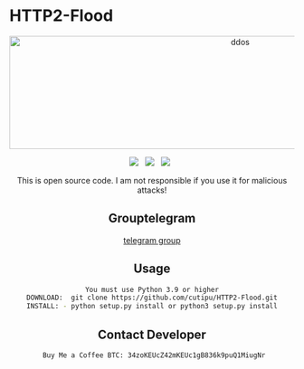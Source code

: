 # HTTP2-Flood
<div align=center>
<p align="center"><img src="https://http2.github.io/asset/http2.svg" width="800px" height="200px" alt="ddos"></p>
 <p>
 <img src="https://img.shields.io/github/stars/cutipu/HTTP2-Flood?color=%23DF0067&style=for-the-badge"/> &nbsp;
 <img src="https://img.shields.io/github/forks/cutipu/HTTP2-Flood?color=%239999FF&style=for-the-badge"/> &nbsp;
 <img src="https://img.shields.io/github/license/cutipu/HTTP2-Flood?color=%23E8E8E8&style=for-the-badge"/> &nbsp;
 
</p>
This is open source code. I am not responsible if you use it for malicious attacks!



## Grouptelegram
[telegram group](https://t.me/+0rj-VJRf9K43YzA1)

## Usage
```sh
You must use Python 3.9 or higher
DOWNLOAD:  git clone https://github.com/cutipu/HTTP2-Flood.git
INSTALL: - python setup.py install or python3 setup.py install
```

## Contact Developer
```sh
 Buy Me a Coffee BTC: 34zoKEUcZ42mKEUc1gB836k9puQ1MiugNr
```

